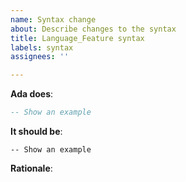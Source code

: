 ```yaml
---
name: Syntax change
about: Describe changes to the syntax
title: Language_Feature syntax
labels: syntax
assignees: ''

---
```


**Ada does**:

~~~~ ada
-- Show an example
~~~~

**It should be**:

~~~~
-- Show an example
~~~~

**Rationale**:
